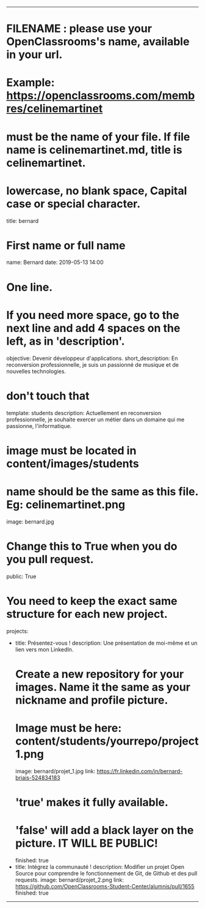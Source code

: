 ---

# FILENAME : please use your OpenClassrooms's name, available in your url.
# Example: https://openclassrooms.com/membres/celinemartinet
# must be the name of your file. If file name is celinemartinet.md, title is celinemartinet.
# lowercase, no blank space, Capital case or special character.
title: bernard

# First name or full name
name: Bernard
date: 2019-05-13 14:00

# One line.
# If you need more space, go to the next line and add 4 spaces on the left, as in 'description'.
objective: Devenir développeur d'applications.
short_description: En reconversion professionnelle, je suis un passionné de musique et de nouvelles technologies.

# don't touch that
template: students
description:
    Actuellement en reconversion professionnelle, je souhaite exercer un métier dans un domaine qui me passionne, l'informatique.

# image must be located in content/images/students
# name should be the same as this file. Eg: celinemartinet.png
image: bernard.jpg

# Change this to True when you do you pull request.
public: True

# You need to keep the exact same structure for each new project.
projects:
  - title: Présentez-vous !
    description: Une présentation de moi-même et un lien vers mon LinkedIn.
    # Create a new repository for your images. Name it the same as your nickname and profile picture.
    # Image must be here: content/students/yourrepo/project1.png
    image: bernard/projet_1.jpg
    link: https://fr.linkedin.com/in/bernard-briais-524834183
    # 'true' makes it fully available.
    # 'false' will add a black layer on the picture. IT WILL BE PUBLIC!
    finished: true
  - title: Intégrez la communauté !
    description: Modifier un projet Open Source pour comprendre le fonctionnement de Git, de Github et des pull requests. 
    image: bernard/projet_2.png
    link: https://github.com/OpenClassrooms-Student-Center/alumnis/pull/1655
    finished: true
---